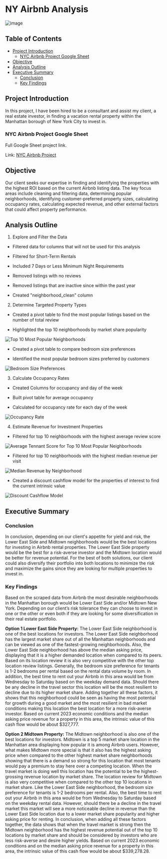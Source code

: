 # NY Airbnb Analysis

![image](https://github.com/jasondo-da/NY_Airbnb_Analysis/assets/138195365/ef8cd56a-8b6a-4632-af8f-317b638fdba8)

## Table of Contents

- [Project Introduction](#project-introduction)
    - [NYC Airbnb Project Google Sheet ](#nyc-airbnb-project-google-sheet)
- [Objective](#objective)
- [Analysis Outline](#analysis-outline)
- [Executive Summary](#executive-summary)
    - [Conclusion](#conclusion)
    - [Key Findings](#key-findings)

## Project Introduction

In this project, I have been hired to be a consultant and assist my client, a real estate investor, in finding a vacation rental property within the Manhattan borough of New York City to invest in. 

### NYC Airbnb Project Google Sheet 
Full Google Sheet project link.

Link: [NYC Airbnb Project](https://docs.google.com/spreadsheets/d/1Chxvi7KDljdAGcoDFA8jMwv8xXIff41DNOTWdUam3nM/edit?usp=sharing)

## Objective

Our client seeks our expertise in finding and identifying the properties with the highest ROI based on the current Airbnb listing data. The key focus areas include cleaning and filtering data, determining popular neighborhoods, identifying customer-preferred property sizes, calculating occupancy rates, calculating expected revenue, and other external factors that could affect property performance.

## Analysis Outline

1. Explore and Filter the Data

- Filtered data for columns that will not be used for this analysis

- Filtered for Short-Term Rentals

- Included 7 Days or Less Minimum Night Requirements

- Removed listings with no reviews 

- Removed listings that are inactive since within the past year

- Created "neighborhood_clean" column

2. Determine Targeted Property Types


- Created a pivot table to find the most popular listings based on the number of total review

- Highlighted the top 10 neighborhoods by market share popularity

![Top 10 Most Popular Neighborhoods](https://github.com/jasondo-da/NY_Airbnb_Analysis/assets/138195365/562899ed-856b-4c12-8267-8f1e6c8b6022)

- Created a pivot table to compare bedroom size preferences

- Identified the most popular bedroom sizes preferred by customers

![Bedroom Size Preferences](https://github.com/user-attachments/assets/d9973c44-a61f-49af-8cf2-075dd7bb5a6c)


3. Calculate Occupancy Rates

- Created Columns for occupancy and day of the week

- Built pivot table for average occupancy

- Calculated for occupancy rate for each day of the week

![Occupancy Rate](https://github.com/jasondo-da/NY_Airbnb_Analysis/assets/138195365/174f76f8-b015-4003-a1f8-f3d3256681e1)


4. Estimate Revenue for Investment Properties

- Filtered for top 10 neighborhoods with the highest average review score

![Average Tennant Score for Top 10 Most Popular Neighborhoods](https://github.com/jasondo-da/NY_Airbnb_Analysis/assets/138195365/294e5110-3a03-4fb7-a38e-86bdfa22208b)

- Filtered for top 10 neighborhoods with the highest median revenue per visit

![Median Revenue by Neighborhood](https://github.com/jasondo-da/NY_Airbnb_Analysis/assets/138195365/8d1f9f0d-4460-4abd-aea8-309d1ccffe0c)

- Created a discount cashflow model for the properties of interest to find the current intrinsic value

![Discount Cashflow Model](https://github.com/jasondo-da/NY_Airbnb_Analysis/assets/138195365/e7d39d5c-a666-458d-826e-f3de84341140)


## Executive Summary

### Conclusion

In conclusion, depending on our client's appetite for yield and risk, the Lower East Side and Midtown neighborhoods would be the best locations for investing in Airbnb rental properties. The Lower East Side property would be the best for a risk-averse investor and the Midtown location would be better for revenue potential. For the best of both solutions, our client could also diversify their portfolio into both locations to minimize the risk and maximize the gains since they are looking for multiple properties to invest in.

### Key Findings

Based on the scraped data from Airbnb the most desirable neighborhoods in the Manhattan borough would be Lower East Side and/or Midtown New York. Depending on our client’s risk tolerance they can choose to invest in one or the other or even both if they are looking for some diversification in their real estate portfolio.

**Option 1 Lower East Side Property:** The Lower East Side neighborhood is one of the best locations for investors. The Lower East Side neighborhood has the largest market share out of all the Manhattan neighborhoods and can be viewed as one of the fastest-growing neighborhoods. Also, the Lower East Side neighborhood has above the median asking price, displaying that it is a higher demanded location when compared to its peers. Based on its location review it is also very competitive with the other top location review listings. Generally, the bedroom size preference for tenants is 1-2 bedrooms per rental based on the rental data volume by room. In addition, the best time to rent out your Airbnb in this area would be from Wednesday to Saturday based on the weekday demand data. Should there be any decline in the travel sector this location will be the most resilient to decline due to its higher market share. Adding together all these factors, it shows that this neighborhood could be seen as having the most potential for growth during a good market and the most resilient in bad market conditions making this location the best location for a more risk-averse investor. Based on current 2023 economic conditions and the median asking price revenue for a property in this area, the intrinsic value of this cash flow would be about $327,777.

**Option 2 Midtown Property:** The Midtown neighborhood is also one of the best locations for investors. Midtown is a top 5 market share location in the Manhattan area displaying how popular it is among Airbnb users. However, what makes Midtown more special is that it also has the highest asking price when compared to the other highest market share neighborhoods showing that there is a demand so strong for this location that most tenants would pay a premium to stay here over a competing location. When the travel market is doing well this location has the potential to be the highest-grossing revenue location by market share.  The location review for Midtown is also very competitive when compared to the other top 10 locations in market share. Like the Lower East Side neighborhood, the bedroom size preference for tenants is 1-2 bedrooms per rental. Also, the best time to rent out your Airbnb in this area would be from Wednesday to Saturday based on the weekday rental data. However, should there be a decline in the travel market this market will see a more noticeable decline in revenue than the Lower East Side location due to a lower market share popularity and higher asking price for renting. In conclusion, when adding all these factors together, the data shows that when the travel market is strong then the Midtown neighborhood has the highest revenue potential out of the top 10 locations by market share and should be considered by investors who are less risk-averse and desire higher yields. Based on current 2023 economic conditions and on the median asking price revenue for a property in this area, the intrinsic value of this cash flow would be about $339,278.28.


